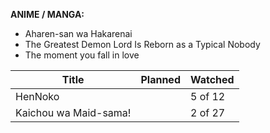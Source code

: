 __ANIME / MANGA:__
- Aharen-san wa Hakarenai
- The Greatest Demon Lord Is Reborn as a Typical Nobody
- The moment you fall in love


| Title                 | Planned | Watched |
|-----------------------|---------|---------|
| HenNoko               |         | 5 of 12 |
| Kaichou wa Maid-sama! |         | 2 of 27 |

